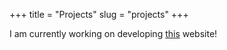 +++
title = "Projects"
slug = "projects"
+++

I am currently working on developing [this](http://localhost:1313/) website!
